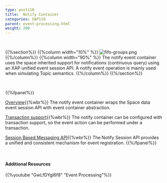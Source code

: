 ```yaml
---
type: post110
title:  Notify Container
categories: XAP110
parent: event-processing.html
weight: 200
---
```


<br>

{{%section%}}
{{%column width="10%" %}}
![fifo-groups.png](/attachment_files/subject/pubsub.png)
{{%/column%}}
{{%column width="90%" %}}
The notify event container uses the space inherited support for notifications (continuous query) using an XAP unified event session API.
A notify event operation is mainly used when simulating Topic semantics.
{{%/column%}}
{{%/section%}}

<br>

{{%fpanel%}}

[Overview](./notify-container.html){{%wbr%}}
The notify event container wraps the Space data event session API with event container abstraction.

[Transaction support](./polling-container-transactions.html){{%wbr%}}
The notify container can be configured with transaction support, so the event action can be performed under a transaction.


[Session Based Messaging API](./session-based-messaging-api.html){{%wbr%}}
The Notify Session API provides a unified and consistent mechanism for event registration.
{{%/fpanel%}}

<br>

#### Additional Resources

{{%youtube "GwLfDYgl6f8"  "Event Processing"%}}
